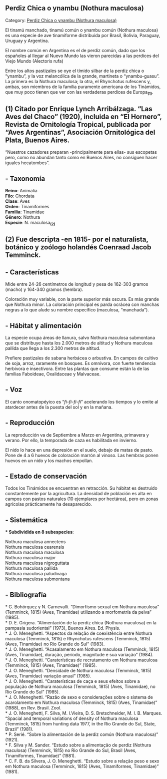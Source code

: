 ## Perdiz Chica o ynambu (Nothura maculosa)

Category: [Perdiz Chica o ynambu (Nothura maculosa)](http://descubrircorrientes.com.ar/2012/index.php/3333-geografia/7-zoogeografia/aves/perdiz-chica-o-ynambu-nothura-maculosa)

El tinamú manchado, tinamú común o ynambu común (Nothura maculosa) es una especie de ave tinamiforme distribuida por Brasil, Bolivia, Paraguay, Uruguay y Argentina.

El nombre común en Argentina es el de perdiz común, dado que los españoles al llegar al Nuevo Mundo las vieron parecidas a las perdices del Viejo Mundo (Alectoris rufa)

Entre los altos pastizales se oye el tímido silbar de la perdiz chica o “ynambu”, y la voz melancólica de la grande, martineta o “ynambu-guasu”. La primera es la Nothura maculosa; la otra, el Rhynchotus rufescens y, ambas, son miembros de la familia puramente americana de los Tinámidos, que muy poco tienen que ver con las verdaderas perdices de Europa<sub><strong>(1)</strong></sub>.

## **(1)** Citado por Enrique Lynch Arribálzaga. “Las Aves del Chaco” (1920), incluida en “El Hornero”, Revista de Ornitología Tropical, publicada por “Aves Argentinas”, Asociación Ornitológica del Plata, Buenos Aires.

“Nuestros cazadores preparan -principalmente para ellas- sus escopetas pero, como no abundan tanto como en Buenos Aires, no consiguen hacer iguales hecatombes”.

## **\- Taxonomía**

**Reino**: Animalia  
**Filo**: Chordata  
**Clase**: Aves  
**Orden**: Tinamiformes  
**Familia**: Tinamidae  
**Género**: Nothura  
**Especie**: N. maculosa<sub><strong>(2)</strong></sub>

## **(2)** Fue descripta -en 1815- por el naturalista, botánico y zoólogo holandés Coenraad Jacob Temminck.

## **\- Características**

Mide entre 24-26 centímetros de longitud y pesa de 162-303 gramos (macho) y 164-340 gramos (hembra).

Coloración muy variable, con la parte superior más oscura. Es más grande que Nothura minor. La coloración principal es parda ocrácea con manchas negras a lo que alude su nombre específico (maculosa, “manchada”).

## **\- Hábitat y alimentación**

La especie ocupa áreas de llanura, salvo Nothura maculosa submontana que se distribuye hasta los 2.000 metros de altitud y Nothura maculosa pallida que llega a los 2.300 metros de altitud.

Prefiere pastizales de sabana herbácea o arbustiva. En campos de cultivo de soja, arroz, raramente en bosques. Es omnívora, con fuerte tendencia herbívora e insectívora. Entre las plantas que consume están la de las familias Faboideae, Oxalidaceae y Malvaceae.

## **\- Voz**

El canto onomatopéyico es “_fi-fi-fi-fi_” acelerando los tiempos y lo emite al atardecer antes de la puesta del sol y en la mañana.

## **\- Reproducción**

La reproducción va de Septiembre a Marzo en Argentina, primavera y verano. Por ello, la temporada de caza es habilitada en invierno.

El nido lo hace en una depresión en el suelo, debajo de matas de pasto. Pone de 4 a 6 huevos de coloración marrón al vinoso. Las hembras ponen huevos en un nido y los machos empollan.

## **\- Estado de conservación**

Todos los Tinámidos se encuentran en retracción. Su hábitat es destruido constantemente por la agricultura. La densidad de población es alta en campos con pastos naturales (10 ejemplares por hectárea), pero en zonas agrícolas prácticamente ha desaparecido.

## **\- Sistemática**

**\* Subdividida en 8 subespecies**:

Nothura maculosa annectens  
Nothura maculosa cearensis  
Nothura maculosa maculosa  
Nothura maculosa major  
Nothura maculosa nigroguttata  
Nothura maculosa pallida  
Nothura maculosa paludivaga  
Nothura maculosa submontana

## **\- Bibliografía**

\* G. Bohórquez y N. Carnevalli. “Dimorfismo sexual em Nothura maculosa” (Temminck, 1815) (Aves, Tinamidae) utilizando a morfometría da pelva” (1985).  
\* D. E. Grigera. “Alimentación de la perdiz chica (Nothura maculosa) en la pampasia sudoriental” (1973), Buenos Aires. Ed. Physis.  
\* J. O. Meneghetti. “Aspectos da relação de coexistência entre Nothura maculosa (Temminck, 1815) e Rhynchotus rufescens (Temminck, 1815) (Aves, Tinamidae) no Rio Grande do Sul” (1983).  
\* J. O. Meneghetti. “Acasalamento em Nothura maculosa (Temminck, 1815) (Aves, Tinamidae), duração, período, magnitude e sua variação” (1984).  
\* J. O. Meneghetti. “Caraterísticas de recrutamento em Nothura maculosa (Temminck, 1815) (Aves, Tinamidae)” (1985).  
\* J. O. Meneghetti. “Densidade de Nothura maculosa (Temminck, 1815) (Aves, Tinamidae) variação anual” (1985).  
\* J. O. Meneghetti. “Caraterísticas de caça e seus efeitos sobre a população de Nothura maculosa (Temminck, 1815) (Aves, Tinamidae), no Rio Grande do Sul” (1985).  
\* J. O. Meneghetti. “Razão de sexo e considerações sobre o sistema de acarolamento em Nothura maculosa (Temminck, 1815) (Aves, Tinamidae)” (1988), en Rev. Brasil. Zool.  
\* J. O. Meneghetti, F. Silva, M. I.Vieira, D. S. Bretschneider, M. I. B. Marques. “Spacial and temporal variations of density of Nothura maculosa (Temminck, 1815) from hunting data 1977, in the Rio Grande do Sul, State, Brazil” (1981).  
\* P. Serié. “Sobre la alimentación de la perdiz común (Nothura maculosa)” (1921).  
\* F. Silva y M. Sander. “Estudo sobre a alimentação de perdiz (Nothura maculosa) (Temminck, 1815) no Rio Grande do Sul, Brasil (Aves, Tinamiformes, Tinamidae)” (1981).  
\* C. F. B. da Silvera, J. O. Meneghetti. “Estudo sobre a relação peso e sexo em Nothura maculosa (Temminck, 1815) (Aves, Tinamiformes, Tinamidae)” (1981).